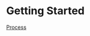 <!-- type: row -->

<!-- type: card
description: Our Developer Guides provide detailed information and best practices for integrating our APIs and payment solutions. Select a topic below to get started.
-->

<!-- type: row-end -->

# Getting Started

<!-- type: row -->

<!-- type: card
title: Integration Process Overview
description: Provides a high-level overview of the integration and workflow
link: ../../../../docs/documentation/IntegrationProcessOverview.md

<!-- type: row-end -->

[Process](../../../docs/documentation/IntegrationProcessOverview.md)
